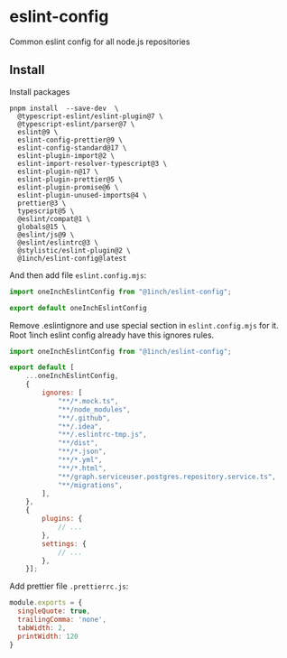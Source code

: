 # eslint-config

Common eslint config for all node.js repositories

## Install

Install packages
```shell
pnpm install  --save-dev  \
  @typescript-eslint/eslint-plugin@7 \
  @typescript-eslint/parser@7 \
  eslint@9 \
  eslint-config-prettier@9 \
  eslint-config-standard@17 \
  eslint-plugin-import@2 \
  eslint-import-resolver-typescript@3 \
  eslint-plugin-n@17 \
  eslint-plugin-prettier@5 \
  eslint-plugin-promise@6 \
  eslint-plugin-unused-imports@4 \
  prettier@3 \
  typescript@5 \
  @eslint/compat@1 \
  globals@15 \
  @eslint/js@9 \
  @eslint/eslintrc@3 \
  @stylistic/eslint-plugin@2 \
  @1inch/eslint-config@latest
```

And then add file `eslint.config.mjs`:
```javascript
import oneInchEslintConfig from "@1inch/eslint-config";

export default oneInchEslintConfig
```

Remove .eslintignore and use special section in `eslint.config.mjs` for it. Root 1inch eslint config already have this ignores rules.
```javascript
import oneInchEslintConfig from "@1inch/eslint-config";

export default [
    ...oneInchEslintConfig,
    {
        ignores: [
            "**/*.mock.ts",
            "**/node_modules",
            "**/.github",
            "**/.idea",
            "**/.eslintrc-tmp.js",
            "**/dist",
            "**/*.json",
            "**/*.yml",
            "**/*.html",
            "**/graph.serviceuser.postgres.repository.service.ts",
            "**/migrations",
        ],
    },
    {
        plugins: {
            // ...
        },
        settings: {
            // ...
        },
    }];
```

Add prettier file `.prettierrc.js`:
```js
module.exports = {
  singleQuote: true,
  trailingComma: 'none',
  tabWidth: 2,
  printWidth: 120
}
```